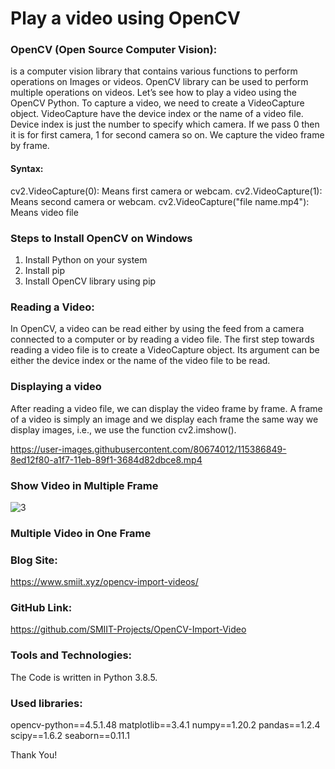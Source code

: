 # Play a video using OpenCV


### OpenCV (Open Source Computer Vision):
is a computer vision library that contains various functions to perform operations on Images or videos. OpenCV library can be used to perform multiple operations on videos. Let’s see how to play a video using the OpenCV Python.
To capture a video, we need to create a VideoCapture object. VideoCapture have the device index or the name of a video file. Device index is just the number to specify which camera. If we pass 0 then it is for first camera, 1 for second camera so on. We capture the video frame by frame.

#### Syntax:

cv2.VideoCapture(0): Means first camera or webcam.
cv2.VideoCapture(1):  Means second camera or webcam.
cv2.VideoCapture("file name.mp4"): Means video file

### Steps to Install OpenCV on Windows
1.	Install Python on your system
2.	Install pip
3.	Install OpenCV library using pip

### Reading a Video:
In OpenCV, a video can be read either by using the feed from a camera connected to a computer or by reading a video file. The first step towards reading a video file is to create a VideoCapture object. Its argument can be either the device index or the name of the video file to be read.

### Displaying a video
After reading a video file, we can display the video frame by frame. A frame of a video is simply an image and we display each frame the same way we display images, i.e., we use the function cv2.imshow().


https://user-images.githubusercontent.com/80674012/115386849-8ed12f80-a1f7-11eb-89f1-3684d82dbce8.mp4

### Show Video in Multiple Frame
![3](https://user-images.githubusercontent.com/80674012/115387622-9218eb00-a1f8-11eb-8f3d-c7876bc04fe3.png)

### Multiple Video in One Frame


### Blog Site: 
https://www.smiit.xyz/opencv-import-videos/

### GitHub Link:
https://github.com/SMIIT-Projects/OpenCV-Import-Video

### Tools and Technologies:
The Code is written in Python 3.8.5.

### Used libraries:
opencv-python==4.5.1.48
matplotlib==3.4.1
numpy==1.20.2
pandas==1.2.4
scipy==1.6.2
seaborn==0.11.1


Thank You!

